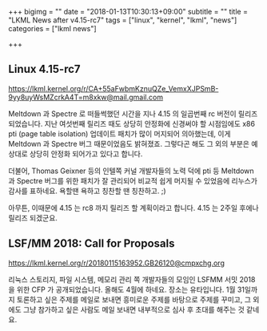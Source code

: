 +++
bigimg = ""
date = "2018-01-13T10:30:13+09:00"
subtitle = ""
title = "LKML News after v4.15-rc7"
tags = ["linux", "kernel", "lkml", "news"]
categories = ["lkml news"]

+++

Linux 4.15-rc7
--------------

https://lkml.kernel.org/r/CA+55aFwbmKznuQZe_VemxXJPSmB-9yy8uyWsMZcrkA4T=m8xkw@mail.gmail.com

Meltdown 과 Spectre 로 떠들썩했던 시간을 지나 4.15 의 일곱번째 rc 버전이 릴리즈
되었습니다.  지난 여섯번째 릴리즈 때도 상당히 안정화에 신경써야 할 시점임에도
x86 pti (page table isolation) 업데이트 패치가 많이 머지되어 의아했는데, 이게
Meltdown 과 Spectre 버그 때문이었음도 밝혀졌죠.
그렇다곤 해도 그 외의 부분은 예상대로 상당히 안정화 되어가고 있다고 합니다.

더불어, Thomas Geixner 등의 인텔쪽 커널 개발자들의 노력 덕에 pti 등 Meltdown 과
Spectre 버그를 위한 패치가 잘 관리되어 비교적 쉽게 머지될 수 있었음에 리누스가
감사를 표하네요.  욕할땐 욕하고 칭찬할 땐 칭찬하고. ;)

아무튼, 이때문에 4.15 는 rc8 까지 릴리즈 할 계획이라고 합니다.  4.15 는 2주일
후에나 릴리즈 되겠군요.


LSF/MM 2018: Call for Proposals
-------------------------------

https://lkml.kernel.org/r/20180115163952.GB26120@cmpxchg.org

리눅스 스토리지, 파일 시스템, 메모리 관리 쪽 개발자들의 모임인 LSFMM 서밋 2018
을 위한 CFP 가 공개되었습니다.  올해도 4월에 하네요.  장소는 유타입니다.  1월
31일까지 토론하고 싶은 주제를 메일로 보내면 흥미로운 주제를 바탕으로 주제를
꾸미고, 그 외에도 그냥 참가하고 싶은 사람도 메일 보내면 내부적으로 심사 후
초대를 해주는 것 같네요.
